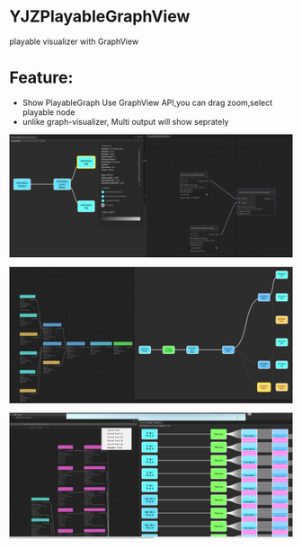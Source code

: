 # YJZPlayableGraphView
playable visualizer with GraphView

# Feature:

- Show PlayableGraph Use GraphView API,you can drag zoom,select playable node
- unlike graph-visualizer, Multi output will show seprately


![GitHub](https://github.com/terrynoya/YJZPlayableGraphView/blob/main/Doc/example.png)

![GitHub](https://github.com/terrynoya/YJZPlayableGraphView/blob/main/Doc/example_2.png)

![GitHub](https://github.com/terrynoya/YJZPlayableGraphView/blob/main/Doc/example_3.png)

